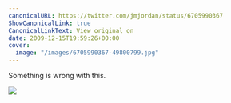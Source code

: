 ```yaml
---
canonicalURL: https://twitter.com/jmjordan/status/6705990367
ShowCanonicalLink: true
CanonicalLinkText: View original on
date: 2009-12-15T19:59:26+00:00
cover:
  image: "/images/6705990367-49800799.jpg"
---
```

Something is wrong with this.

![](/images/6705990367-49800799.jpg)
